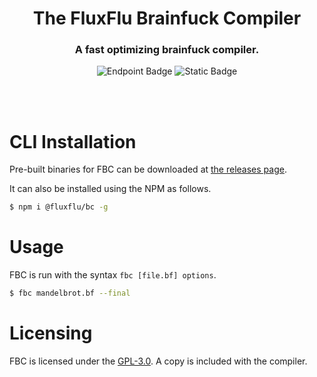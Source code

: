 <h1 align="center">
    The FluxFlu Brainfuck Compiler

</h1>
<h3 align="center">
    A fast optimizing brainfuck compiler.
</h3>

<div align="center">

![Endpoint Badge](https://img.shields.io/npm/dt/@fluxflu/bc)
![Static Badge](https://img.shields.io/badge/License-GPL--3.0-blue)
</div>

<br><br>

# CLI Installation
Pre-built binaries for FBC can be downloaded at [the releases page](https://github.com/FluxFlu/fluxflu-brainfuck-compiler/releases/).

It can also be installed using the NPM as follows.

```sh
$ npm i @fluxflu/bc -g
```

# Usage
FBC is run with the syntax `fbc [file.bf] options`.

```sh
$ fbc mandelbrot.bf --final
```

# Licensing

FBC is licensed under the [GPL-3.0](https://github.com/FluxFlu/fluxflu-brainfuck-compiler/blob/main/LICENSE). A copy is included with the compiler.